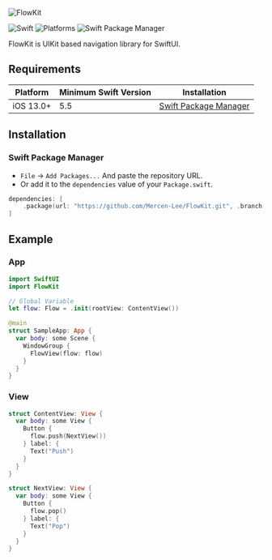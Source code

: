 ![FlowKit](https://raw.githubusercontent.com/Mercen-Lee/FlowKit/main/Resources/FlowKitLogo.svg)

![Swift](https://img.shields.io/badge/Swift-5.5_5.6_5.7_5.8-Orange?style=flat-square)
![Platforms](https://img.shields.io/badge/Platforms-iOS-yellowgreen?style=flat-square)
![Swift Package Manager](https://img.shields.io/badge/Swift_Package_Manager-compatible-orange?style=flat-square)

FlowKit is UIKit based navigation library for SwiftUI.

## Requirements
| Platform | Minimum Swift Version | Installation |
| --- | --- | --- |
| iOS 13.0+ | 5.5 | [Swift Package Manager](#swift-package-manager) |

## Installation
### Swift Package Manager
- `File` -> `Add Packages...` And paste the repository URL.
- Or add it to the `dependencies` value of your `Package.swift`.
```swift
dependencies: [
    .package(url: "https://github.com/Mercen-Lee/FlowKit.git", .branch("main"))
]
```

## Example
### App
```swift
import SwiftUI
import FlowKit

// Global Variable
let flow: Flow = .init(rootView: ContentView())

@main
struct SampleApp: App {
  var body: some Scene {
    WindowGroup {
      FlowView(flow: flow)
    }
  }
}
```
### View
```swift
struct ContentView: View {
  var body: some View {
    Button {
      flow.push(NextView())
    } label: {
      Text("Push")
    }
  }
}

struct NextView: View {
  var body: some View {
    Button {
      flow.pop()
    } label: {
      Text("Pop")
    }
  }
}
```
